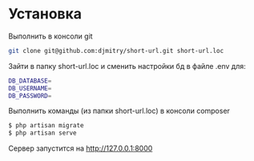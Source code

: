 # Установка

Выполнить в консоли git
```bash
git clone git@github.com:djmitry/short-url.git short-url.loc
```

Зайти в папку short-url.loc и сменить настройки бд в файле .env для:
```bash
DB_DATABASE=
DB_USERNAME=
DB_PASSWORD=
```

Выполнить команды (из папки short-url.loc) в консоли composer
```bash
$ php artisan migrate
$ php artisan serve
```

Сервер запустится на http://127.0.0.1:8000